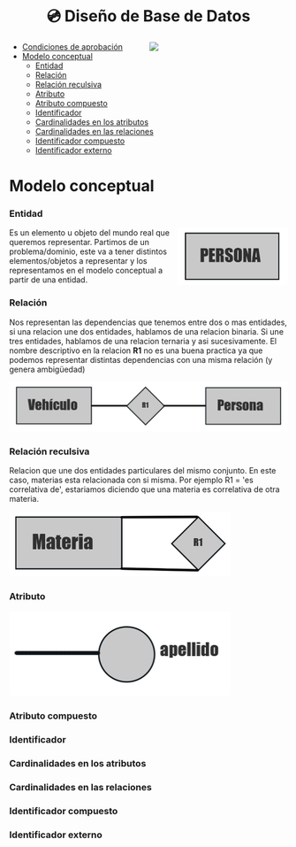 <h1 align="center"> 💿 Diseño de Base de Datos</h1>

<p><img width="250" align='right' src="https://media.giphy.com/media/xUA7aQfR9hhgU78KDC/giphy.gif"></p>

- [Condiciones de aprobación](/Documentos/condiciones.md)
- [Modelo conceptual](#modelo-conceptual)
  - [Entidad](#entidad)
  - [Relación](#relación)
  - [Relación reculsiva](#relación-reculsiva)
  - [Atributo](#atributo)
  - [Atributo compuesto](#atributo-compuesto)
  - [Identificador](#identificador)
  - [Cardinalidades en los atributos](#cardinalidades-en-los-atributos)
  - [Cardinalidades en las relaciones](#cardinalidades-en-las-relaciones)
  - [Identificador compuesto](#identificador-compuesto)
  - [Identificador externo](#identificador-externo)


# Modelo conceptual
### Entidad


<p><img width="200" align='right' src="./Img/Diagramas/Entidad.png"></p>

Es un elemento u objeto del mundo real que queremos representar. Partimos de un problema/dominio, este va a tener distintos elementos/objetos a representar y los representamos en el modelo conceptual a partir de una entidad.

### Relación

Nos representan las dependencias que tenemos entre dos o mas entidades, si una relacion une dos entidades, hablamos de una relacion binaria. Si une tres entidades, hablamos de una relacion ternaria y asi sucesivamente. El nombre descriptivo en la relacion **R1** no es una buena practica ya que podemos representar distintas dependencias con una misma relación (y genera ambigüedad)

<p><img src="./Img/Diagramas/Relacion.png"></p>

### Relación reculsiva
Relacion que une dos entidades particulares del mismo conjunto. En este caso, materias esta relacionada con si misma. Por ejemplo R1 = 'es correlativa de', estariamos diciendo que una materia es correlativa de otra materia.

<p><img width="400"  src="./Img/Diagramas/Recursiva.png"></p>

### Atributo
<p><img width="400"  src="./Img/Diagramas/Atributo.png"></p>

### Atributo compuesto
### Identificador
### Cardinalidades en los atributos
### Cardinalidades en las relaciones
### Identificador compuesto
### Identificador externo